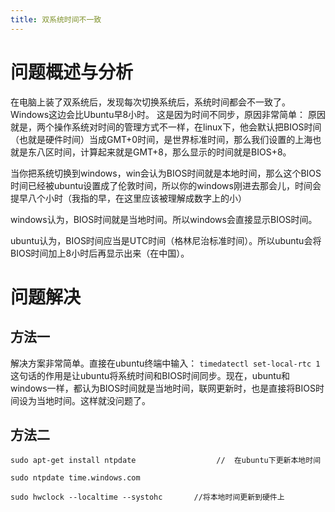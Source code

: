 ```yaml
---
title: 双系统时间不一致
---
```

# 问题概述与分析
在电脑上装了双系统后，发现每次切换系统后，系统时间都会不一致了。Windows这边会比Ubuntu早8小时。
这是因为时间不同步，原因非常简单：
原因就是，两个操作系统对时间的管理方式不一样，在linux下，他会默认把BIOS时间（也就是硬件时间）当成GMT+0时间，是世界标准时间，那么我们设置的上海也就是东八区时间，计算起来就是GMT+8，那么显示的时间就是BIOS+8。

当你把系统切换到windows，win会认为BIOS时间就是本地时间，那么这个BIOS时间已经被ubuntu设置成了伦敦时间，所以你的windows刚进去那会儿，时间会提早八个小时（我指的早，在这里应该被理解成数字上的小）

windows认为，BIOS时间就是当地时间。所以windows会直接显示BIOS时间。

ubuntu认为，BIOS时间应当是UTC时间（格林尼治标准时间）。所以ubuntu会将BIOS时间加上8小时后再显示出来（在中国）。

# 问题解决
## 方法一
解决方案非常简单。直接在ubuntu终端中输入：
`timedatectl set-local-rtc 1`
这句话的作用是让ubuntu将系统时间和BIOS时间同步。现在，ubuntu和windows一样，都认为BIOS时间就是当地时间，联网更新时，也是直接将BIOS时间设为当地时间。这样就没问题了。
## 方法二
```shell
sudo apt-get install ntpdate                  //  在ubuntu下更新本地时间

sudo ntpdate time.windows.com

sudo hwclock --localtime --systohc       //将本地时间更新到硬件上
```

